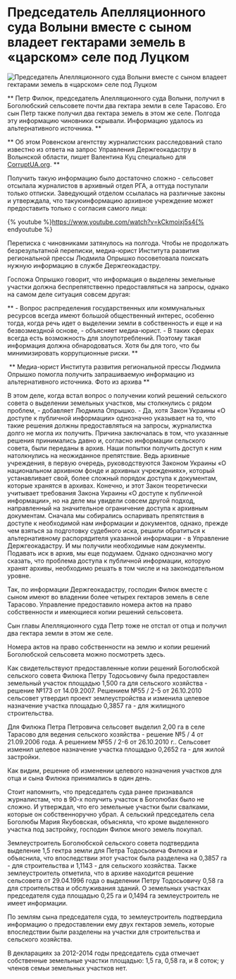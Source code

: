 Председатель Апелляционного суда Волыни вместе с сыном владеет гектарами земель в «царском» селе под Луцком
====
![Председатель Апелляционного суда Волыни вместе с сыном владеет гектарами земель в «царском» селе под Луцком](http://perecelenec.com.ua/assets/media/2016/02/8c40ac5eba560f65ee4d83927e446921.jpg)

** Петр Филюк, председатель Апелляционного суда Волыни, получил в Боголюбский сельсовете почти два гектара земли в селе Тарасово. Его сын Петр также получил два гектара земель в этом же селе. Полгода эту информацию чиновники скрывали. Информацию удалось из альтернативного источника. **

** Об этом Ровенском агентству журналистских расследований стало известно из ответа на запрос Управления Держгеокадастру в Волынской области, пишет Валентина Куц специально для [CorruptUA.org](https://www.CorruptUA.org). **

Получить такую ​​информацию было достаточно сложно - сельсовет отсылала журналистов в архивный отдел РГА, а оттуда поступали только отписки. Заведующий отделом ссылалась на различные законы и утверждала, что такую ​​информацию архивное учреждение может предоставить только с согласия самого лица:

{% youtube %}https://www.youtube.com/watch?v=kCkmoixj5s4{% endyoutube %}

Переписка с чиновниками затянулось на полгода. Чтобы не продолжать безрезультатной переписки, медиа-юрист Института развития региональной прессы Людмила Опрышко посоветовала поискать нужную информацию в службе Держгеокадастру.

Госпожа Опрышко говорит, что информация о выделены земельные участки должна беспрепятственно предоставляться на запросы, однако на самом деле ситуация совсем другая:

** - Вопрос распределения государственных или коммунальных ресурсов всегда имеют большой общественный интерес, особенно тогда, когда речь идет о выделении земли в собственность и еще и на безвозмездной основе, - объясняет медиа-юрист. - В таких сферах всегда есть возможность для злоупотреблений. Поэтому такая информация должна обнародоваться. Хотя бы для того, что бы минимизировать коррупционные риски. **

 ** Медиа-юрист Института развития региональной прессы Людмила Опрышко помогла получить запрашиваемую информацию из альтернативного источника. Фото из архива **

В этом деле, когда встал вопрос о получении копий решений сельского совета о выделении земельных участков, мы столкнулись с рядом проблем, - добавляет Людмила Опрышко. - Да, хотя Закон Украины «О доступе к публичной информации» однозначно указывает на то, что такие решения должны предоставляться на запросы, журналистка долго не могла их получить. Причина заключалась в том, что указанные решения принимались давно и, согласно информации сельского совета, были переданы в архив. Наши попытки получить доступ к ним натолкнулись на неожиданное препятствие. Ведь архивные учреждения, в первую очередь, руководствуются Законом Украины «О национальном архивном фонде и архивных учреждениях», который устанавливает свой, более сложный порядок доступа к документам, которые хранятся в архивах. Конечно, и этот Закон теоретически учитывает требования Закона Украины «О доступе к публичной информации», но на деле мы увидели совсем другой подход, направленный на значительное ограничение доступа к архивным документам. Сначала мы собирались оспаривать препятствия в доступе к необходимой нам информации и документов, однако, прежде чем взяться за подготовку судебного иска, решили обратиться к альтернативному распорядителя указанной информации - в Управление Держгеокадастру. И мы получили необходимые нам документы. Подавать иск в архив, мы еще подумаем. Однако однозначно могу сказать, что проблема доступа к публичной информации, которую хранят архивы, необходимо решать в том числе и на законодательном уровне.

Так, по информации Держгеокадастру, господин Филюк вместе с сыном имеют во владении более четырех гектаров земель в селе Тарасово. Управление предоставило номера актов на право собственности и имеющиеся копии решений сельсовета.

Сын главы Апелляционного суда Петр тоже не отстал от отца и получил два гектара земли в этом же селе.

Номера актов на право собственности на землю и копии решений Боголюбской сельсовета можно посмотреть здесь.

Как свидетельствуют предоставленные копии решений Боголюбской сельского совета Филюка Петру Тодосьовичу была предоставлен земельный участок площадью 1,500 га для сельского хозяйства - решение №173 от 14.09.2007. Решением №55 / 2-5 от 26.10.2010 сельсовет утвердил проект землеустройства и изменила целевое назначение участка площадью 0,3857 га - для жилищного строительства.

Для Филюка Петра Петровича сельсовет выделил 2,00 га в селе Тарасово для ведения сельского хозяйства - решение №5 / 4 от 21.09.2006 года. А решением №55 / 2-6 от 26.10.2010 г.. Сельсовет изменил целевое назначение участка площадью 0,2652 га - для жилой застройки.

Как видим, решение об изменении целевого назначения участков для отца и сына Филюка принимались в один день.

Стоит напомнить, что председатель суда ранее признавался журналистам, что в 90-х получить участок в Боголюбах было не сложно. И утверждал, что его земельные участки были свалками, которые он собственноручно убрал. А сельский председатель села Боголюбы Мария Якубовская, объясняла, что кроме выделенного участка под застройку, господин Филюк много земель покупал.

Землеустроитель Боголюбской сельского совета подтвердила выделение 1,5 гектра земли для Петра Тодосьовича Филюка и объяснила, что впоследствии этот участок была разделена на 0,3857 га - для строительства и 1,1143 - для сельского хозяйства. Также землеустроитель отметила, что в архиве находится решение сельсовета от 29.04.1996 года о выделении Петру Тодосьовичу 0,58 га для строительства и обслуживания зданий. О земельных участках председателя суда площадью 0,25 га и 0,1494 га землеустроитель не имеет информации.

По землям сына председателя суда, то землеустроитель подтвердила информацию о предоставлении ему двух гектаров земель, которые впоследствии были разделены на участки для строительства и сельского хозяйства.

В декларациях за 2012-2014 годы председатель суда отмечает собственные земельные участки площадью: 1,5 га, 0,58 га, и 8 соток; у членов семьи земельных участков нет.